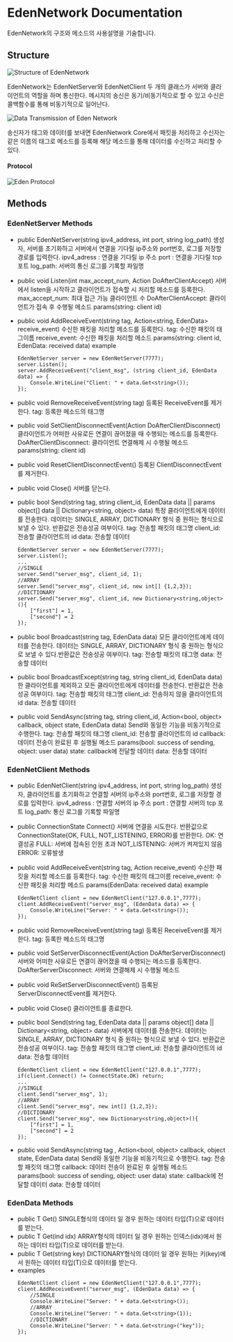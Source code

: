 
# EdenNetwork Documentation

EdenNetwork의 구조와 메소드의 사용설명을 기술합니다.

## Structure
![Structure of EdenNetwork](https://cdn.discordapp.com/attachments/987651683687481394/1021320379618304011/1.png)

EdenNetwork는 EdenNetServer와 EdenNetClient 두 개의 클래스가 서버와 클라이언트의 역할을 하며 통신한다.
메시지의 송신은 동기/비동기적으로 할 수 있고 수신은 콜백함수를 통해 비동기적으로 일어난다.

![Data Transmission of Eden Network](https://cdn.discordapp.com/attachments/987651683687481394/1021330784327569408/unknown.png)

송신자가 태그와 데이터를 보내면 EdenNetwork Core에서 패킷을 처리하고 수신자는 같은 이름의 태그로 메소드를 등록해 해당 메소드를 통해 데이터를 수신하고 처리할 수 있다.

#### Protocol
![Eden Protocol](https://cdn.discordapp.com/attachments/987651683687481394/1021324354878980106/unknown.png)
 

## Methods

### EdenNetServer Methods

- public EdenNetServer(string ipv4_address, int port, string log_path)
    생성자, 서버를 초기화하고 서버에서 연결을 기다릴 ip주소와 port번호, 로그를 저장할 경로를 입력한다.
    ipv4_adress : 연결을 기다릴 ip 주소
    port : 연결을 기다릴 tcp 포트
    log_path: 서버의 통신 로그를 기록할 파일명

- public void Listen(int max_accept_num, Action<string> DoAfterClientAccept)
    서버에서 listen을 시작하고 클라이언트가 접속할 시 처리할 메소드를 등록한다.
    max_accept_num: 최대 접근 가능 클라이언트 수
    DoAfterClientAccept: 클라이언트가 접속 후 수행될 메소드 params(string: client id)

- public void AddReceiveEvent(string tag, Action<string, EdenData> receive_event)
    수신한 패킷을 처리할 메소드를 등록한다.
    tag: 수신한 패킷의 태그이름
    receive_event: 수신한 패킷을 처리할 메소드 params(string: client id, EdenData: received data)
    example
    ```
    EdenNetServer server = new EdenNetServer(7777);
    server.Listen();
    server.AddReceiveEvent("client_msg", (string client_id, EdenData data) => {
        Console.WriteLine("Client: " + data.Get<string>());
    });
    ```
- public void RemoveReceiveEvent(string tag)
    등록된 ReceiveEvent를 제거한다.
    tag: 등록한 메소드의 태그명

- public void SetClientDisconnectEvent(Action<string> DoAfterClientDisconnect)
    클라이언트가 어떠한 사유로든 연결이 끊어졌을 때 수행되는 메소드를 등록한다.
    DoAfterClientDisconnect: 클라이언트 연결해제 시 수행될 메소드 params(string: client id)

- public void ResetClientDisconnectEvent()
    등록된 ClientDisconnectEvent를 제거한다.

- public void Close()
    서버를 닫는다.

- public bool Send(string tag, string client_id, EdenData data || params object[] data || Dictionary<string, object> data)
    특정 클라이언트에게 데이터를 전송한다. 데이터는 SINGLE, ARRAY, DICTIONARY 형식 중 원하는 형식으로 보낼 수 있다. 반환값은 전송성공 여부이다.
    tag: 전송할 패킷의 태그명
    client_id: 전송할 클라이언트의 id
    data: 전송할 데이터
    ```
    EdenNetServer server = new EdenNetServer(7777);
    server.Listen();
    ...
    //SINGLE
    server.Send("server_msg", client_id, 1);
    //ARRAY
    server.Send("server_msg", client_id, new int[] {1,2,3});
    //DICTIONARY
    server.Send("server_msg", client_id, new Dictionary<string,object>(){
        ["first"] = 1,
        ["second"] = 2
    });
    ```
- public bool Broadcast(string tag, EdenData data)
    모든 클라이언트에게 데이터를 전송한다. 데이터는 SINGLE, ARRAY, DICTIONARY 형식 중 원하는 형식으로 보낼 수 있다.반환값은 전송성공 여부이다.
    tag: 전송할 패킷의 태그명
    data: 전송할 데이터

- public bool BroadcastExcept(string tag, string client_id, EdenData data)
    한 클라이언트를 제외하고 모든 클라이언트에게 데이터를 전송한다. 반환값은 전송성공 여부이다.
    tag: 전송할 패킷의 태그명
    client_id: 전송하지 않을 클라이언트의 id
    data: 전송할 데이터

- public void SendAsync(string tag, string client_id, Action<bool, object> callback, object state, EdenData data)
    Send와 동일한 기능을 비동기적으로 수행한다.
    tag: 전송할 패킷의 태그명
    client_id: 전송할 클라이언트의 id
    callback: 데이터 전송이 완료된 후 실행될 메소드 params(bool: success of sending, object: user data)
    state: callback에 전달할 데이터
    data: 전송할 데이터

### EdenNetClient Methods
- public EdenNetClient(string ipv4_address, int port, string log_path)
    생성자, 클라이언트를 초기화하고 연결할 서버의 ip주소와 port번호, 로그를 저장할 경로를 입력한다.
    ipv4_adress : 연결할 서버의 ip 주소
    port : 연결할 서버의 tcp 포트
    log_path: 통신 로그를 기록할 파일명
- public ConnectionState Connect()
    서버에 연결을 시도한다. 반환값으로 ConnectionState{OK, FULL, NOT_LISTENING, ERROR}를 반환한다.
    OK: 연결성공
    FULL: 서버에 접속된 인원 초과
    NOT_LISTENING: 서버가 켜져있지 않음
    ERROR: 오류발생

- public void AddReceiveEvent(string tag, Action<EdenData> receive_event)
    수신한 패킷을 처리할 메소드를 등록한다.
    tag: 수신한 패킷의 태그이름
    receive_event: 수신한 패킷을 처리할 메소드 params(EdenData: received data)
    example
    ```
    EdenNetClient client = new EdenNetClient("127.0.0.1",7777);
    client.AddReceiveEvent("server_msg", (EdenData data) => {
        Console.WriteLine("Server: " + data.Get<string>());
    });
    ```
- public void RemoveReceiveEvent(string tag)
    등록된 ReceiveEvent를 제거한다.
    tag: 등록한 메소드의 태그명

- public void SetServerDisconnectEvent(Action<string> DoAfterServerDisconnect)
    서버와 어떠한 사유로든 연결이 끊어졌을 때 수행되는 메소드를 등록한다.
    DoAfterServerDisconnect: 서버와 연결해제 시 수행될 메소드

- public void ReSetServerDisconnectEvent()
    등록된 ServerDisconnectEvent를 제거한다.

- public void Close()
    클라이언트를 종료한다.

- public bool Send(string tag, EdenData data || params object[] data || Dictionary<string, object> data)
    서버에게 데이터를 전송한다. 데이터는 SINGLE, ARRAY, DICTIONARY 형식 중 원하는 형식으로 보낼 수 있다. 반환값은 전송성공 여부이다.
    tag: 전송할 패킷의 태그명
    client_id: 전송할 클라이언트의 id
    data: 전송할 데이터
    ```
    EdenNetClient client = new EdenNetClient("127.0.0.1",7777);
    if(client.Connect() != ConnectState.OK) return;
    ...
    //SINGLE
    client.Send("server_msg", 1);
    //ARRAY
    client.Send("server_msg", new int[] {1,2,3});
    //DICTIONARY
    client.Send("server_msg", new Dictionary<string,object>(){
        ["first"] = 1,
        ["second"] = 2
    });
    ```
    
- public void SendAsync(string tag , Action<bool, object> callback, object state, EdenData data)
    Send와 동일한 기능을 비동기적으로 수행한다.
    tag: 전송할 패킷의 태그명
    callback: 데이터 전송이 완료된 후 실행될 메소드 params(bool: success of sending, object: user data)
    state: callback에 전달할 데이터
    data: 전송할 데이터

### EdenData Methods
- public T Get<T>()
    SINGLE형식의 데이터 일 경우 원하는 데이터 타입(T)으로 데이터를 받는다.
- public T Get<T>(ind idx)
    ARRAY형식의 데이터 일 경우 원하는 인덱스(idx)에서 원하는 데이터 타입(T)으로 데이터를 받는다.
- public T Get<T>(string key)
    DICTIONARY형식의 데이터 일 경우 원하는 키(key)에서 원하는 데이터 타입(T)으로 데이터를 받는다.
- examples
    ```
    EdenNetClient client = new EdenNetClient("127.0.0.1",7777);
    client.AddReceiveEvent("server_msg", (EdenData data) => {
        //SINGLE
        Console.WriteLine("Server: " + data.Get<string>());
        //ARRAY
        Console.WriteLine("Server: " + data.Get<string>(1));
        //DICTIONARY
        Console.WriteLine("Server: " + data.Get<string>("key"));
    });
    ```
